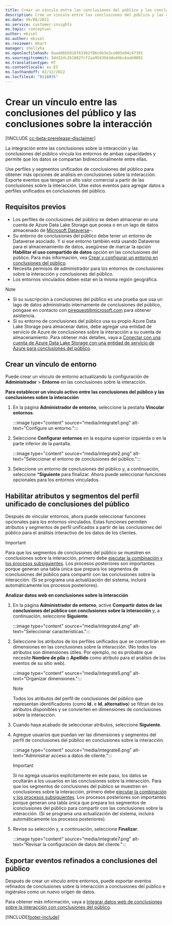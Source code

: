 ```yaml
---
title: Crear un vínculo entre las conclusiones del público y las conclusiones sobre la interacción
description: Cree un vínculo entre las conclusiones del público y las conclusiones sobre la interacción para permitir el intercambio bidireccional de datos.
ms.date: 09/08/2021
ms.service: customer-insights
ms.topic: conceptual
author: mkisel
ms.author: mkisel
ms.reviewer: mhart
manager: shellyha
ms.openlocfilehash: 6aadd6b5018f63362f86c0e3e3ce085e94c47391
ms.sourcegitcommit: 5dd32dc2b18027cf2aa954356dded4bc6aab9801
ms.translationtype: HT
ms.contentlocale: es-ES
ms.lasthandoff: 02/12/2022
ms.locfileid: "8116035"
---
```

# <a name="create-a-link-between-audience-insights-and-engagement-insights"></a>Crear un vínculo entre las conclusiones del público y las conclusiones sobre la interacción

[!INCLUDE [cc-beta-prerelease-disclaimer](includes/cc-beta-prerelease-disclaimer.md)]

La integración entre las conclusiones sobre la interacción y las conclusiones del público vincula los entornos de ambas capacidades y permite que los datos se compartan bidireccionalmente entre ellas.

Use perfiles y segmentos unificados de conclusiones del público para obtener más opciones de análisis en conclusiones sobre la interacción. Exporte eventos que tengan un alto valor comercial a partir de las conclusiones sobre la interacción. Utse estos eventos para agregar datos a perfiles unificados en conclusiones del público.

## <a name="prerequisites"></a>Requisitos previos

- Los perfiles de conclusiones del público se deben almacenar en una cuenta de Azure Data Lake Storage que posea o en un lago de datos almacenado de [Microsoft Dataverse](/powerapps/maker/data-platform/data-platform-intro)&ndash;. 
- Su entorno de conclusiones del público debe tener un entorno de Dataverse asociado. Y si ese entorno también está usando Dataverse para el almacenamiento de datos, asegúrese de marcar la opción **Habilitar el uso compartido de datos** opción en las conclusiones del público. Para más información, vea [Crear y configurar un entorno en conclusiones del público](../audience-insights/create-environment.md).
- Necesita permisos de administrador para los entornos de conclusiones sobre la interacción y conclusiones del público.
- Los entornos vinculados deben estar en la misma región geográfica.

> [!NOTE]
> - Si su suscripción a conclusiones del público es una prueba que usa un lago de datos administrado internamente de conclusiones del público, póngase en contacto con [pirequest@microsoft.com](mailto:pirequest@microsoft.com) para obtener asistencia. 
> - Si su entorno de conclusiones del público usa su propio Azure Data Lake Storage para almacenar datos, debe agregar una entidad de servicio de Azure de conclusiones sobre la interacción a su cuenta de almacenamiento. Para obtener más detalles, vaya a [Conectar con una cuenta de Azure Data Lake Storage con una entidad de servicio de Azure para conclusiones del público](../audience-insights/connect-service-principal.md). 


## <a name="create-an-environment-link"></a>Crear un vínculo de entorno

Puede crear un vínculo de entorno actualizando la configuración de **Administrador** > **Entorno** en las conclusiones sobre la interacción.

**Para establecer un vínculo activo entre las conclusiones del público y las conclusiones sobre la interacción**

1. En la página **Administrador de entorno**, seleccione la pestaña **Vincular entornos**.

    :::image type="content" source="media/integrate1.png" alt-text="Configure un entorno.":::

1. Seleccione **Configurar entornos** en la esquina superior izquierda o en la parte inferior de la pantalla.

     :::image type="content" source="media/integrate2.png" alt-text="Seleccionar el entorno de conclusiones del público.":::

1. Seleccione un entorno de conclusiones del público y, a continuación, seleccione ***Siguiente** para finalizar. Ahora puede seleccionar funciones opcionales para los entornos vinculados.
 
## <a name="enable-audience-insights-unified-profiles-attributes-and-segments"></a>Habilitar atributos y segmentos del perfil unificado de conclusiones del público

Después de vincular entornos, ahora puede seleccionar funciones opcionales para los entornos vinculados. Estas funciones permiten atributos y segmentos de perfil unificados a partir de las conclusiones del público para el análisis interactivo de los datos de los clientes.

> [!IMPORTANT]
> Para que los segmentos de conclusiones del público se muestren en conclusiones sobre la interacción, primero debe [ejecutar la combinación y los procesos subsiguientes](../audience-insights/merge-entities.md). Los procesos posteriores son importantes porque generan una tabla única que prepara los segmentos de iconclusiones del público para compartir con las conclusiones sobre la interacción. (Si se programa una actualización del sistema, incluirá automáticamente los procesos posteriores).

**Analizar datos web en conclusiones sobre la interacción**

1. En la página **Administrador de entorno**, active **Compartir datos de las conclusiones del público con conclusiones sobre la interacción** y, a continuación, seleccione **Siguiente**.

    :::image type="content" source="media/integrate4.png" alt-text="Seleccionar características.":::

1. Seleccione los atributos de los perfiles unificados que se convertirán en dimensiones en las conclusiones sobre la interacción. (No todos los atributos son dimensiones útiles. Por ejemplo, no es probable que necesite **Nombre de pila** o **Apellido** como atributo para el análisis de los eventos de su sitio web).

    :::image type="content" source="media/integrate5.png" alt-text="Organizar dimensiones.":::

   >[!NOTE]
   > Todos los atributos del perfil de conclusiones del público que representan identificadores (como **Id.** e **Id. alternativo**) se filtran de los atributos disponibles y se convierten en dimensiones de conclusiones sobre la interacción.

1. Cuando haya acabado de seleccionar atributos, seleccione **Siguiente**.
1. Agregue usuarios que puedan ver las dimensiones y segmentos del perfil de conclusiones del público en conclusiones sobre la interacción.

    :::image type="content" source="media/integrate6.png" alt-text="Administrar acceso a datos de cliente.":::

   > [!IMPORTANT]
   > Si no agrega usuarios explícitamente en este paso, los datos se ocultarán a los usuarios en las conclusiones sobre la interacción.
   > Para que los segmentos de conclusiones del público se muestren en conclusiones sobre la interacción, primero debe [ejecutar la combinación y los procesos subsiguientes](../audience-insights/merge-entities.md). Los procesos posteriores son importantes porque generan una tabla única que prepara los segmentos de iconclusiones del público para compartir con las conclusiones sobre la interacción. (Si se programa una actualización del sistema, incluirá automáticamente los procesos posteriores).

1. Revise su selección y, a continuación, seleccione **Finalizar**.

    :::image type="content" source="media/integrate7.png" alt-text="Revisar la configuración de datos del cliente.":::

## <a name="export-refined-events-to-audience-insights"></a>Exportar eventos refinados a conclusiones del público

Después de crear un vínculo entre entornos, puede exportar eventos refinados de conclusiones sobre la interacción a conclusiones del público e ingiéralos como un nuevo origen de datos. 

Para obtener más información, vaya a [Integrar datos web de conclusiones sobre la interacción con conclusiones del público](../audience-insights/integrate-engagement-insights.md).

<!--
## Share engagement insights refined events with audience insights

After you create a link between environments, a new option becomes available for you to share [refined events](refined-events.md) with audience insights.

Consider the following when creating refined events for audience insights: 

- Provide a meaningful name for the refined event. It will be used as an activity name in audience insights.
- Select at least the following properties to create an activity in audience insights: 
    - Signal.Action.Name indicates the activity details.
    - Signal.User.Id maps with the customer ID.
    - Signal.View.Uri is a web address as a basis for segments or measures.
    - Signal.Export.Id is a primary key for events.
    - Signal.Timestamp determines the date and time for the activity.

To share refined events:

1. From the engagement insights menu, select **Data** and then select the **Events** tab.
2. On the **Action** menu, select **Share as activity**.

    :::image type="content" source="media/integrate8.png" alt-text="Data shared events settings.":::

3. You can view and stop actively shared events on the **Export and Sharing** tab.
4. -- per Michael K, we need a mock here (Mukesh needs to update to reflect what happens in AUI once a user shares a refined event (i.e. no longer AUI, data wrangler needs to go discover data in the storage, the shared event is available as a DS and entity, correct?)

### Attach refined events shared as activities to unified profiles in audience insights

You can bring customer web activity data from engagement insights into audience insights. In addition to transactional, demographic, or behavioral data, you can view activities on the web in unified customer profiles. You can then use these profiles to get insights such as segments, measures, and predictions for audience activation.

Follow the steps in [data unification](../audience-insights/data-unification.md) to map, match, and merge website authentication information to unified profiles in audience insights.

You can also share refined events that are now available in audience insights, identified as data sources and entities. 

Next, you can relate event data from engagement insights as unified activities in customer profiles.

### Relate refined event data as an activity of a customer profile

After unifying the data, you can configure the activity for the customer profile. For more information, go to [Customer activities](../audience-insights/activities.md).

:::image type="content" source="media/web-event-activity.png" alt-text="Activities page with expanded Edit activity pane.":::

Next, configure the new activity by using mapping elements: 

- **Primary Key**: Signal.Export.Id, a unique ID that is available for every event record in engagement insights. This property is automatically generated.

- **Timestamp**: Signal.Timestamp in the event property.

- **Event**: Signal.Name, the event name that you want to track.

- **Web address**: Signal.View.Uri that refers to the URI of the page that created the event.

- **Details**: Signal.Action.Name to represent the information to associate with the event. The selected property in this case indicates that the event is for email promotion.

- **Activity type**: In this example, we choose the existing activity type WebLog. This selection is a useful filter option to run prediction models or create segments based on this activity type.

- **Set up relationship**: This important setting ties the activity to existing customer profiles. **Signal.User.Id** is the identifier configured in the SDK to be collected. It relates to the user ID in other data sources that are configured in audience insights. 

This example configures the relationship between Signal.User.Id and RetailCustomers:CustomerRetailId, which is the primary key that was identified in the map step of the data unification process.

After processing the activities, you can review customer records and open a customer card to see activities from engagement insights in the timeline. 

> [!TIP]
> To find a customer ID that has an engagement insights activity, go to **Entities** and preview the data for the UnifiedActivity entity. **ActivityTypeDisplay = WebLog** contains the engagement insights activity configured in the preceding example. Copy the customer ID for one of those records and search<!--note from editor: Edit okay? I couldn't quite follow this.-- > for that ID on the **Customers** page.

--> 

[!INCLUDE[footer-include](../includes/footer-banner.md)]
